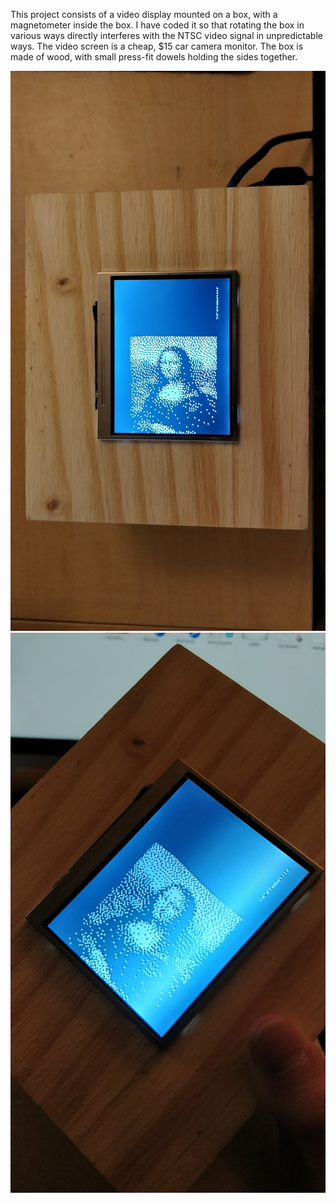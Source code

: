 This project consists of a video display mounted on a box, with a magnetometer inside the box. I have coded it so that rotating the box in various ways directly interferes with the NTSC video signal in unpredictable ways. The video screen is a cheap, $15 car camera monitor. The box is made of wood, with small press-fit dowels holding the sides together.

![](img1.jpg)
![](img2.jpg)
